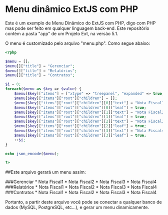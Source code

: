 # Menu dinâmico ExtJS com PHP

Este é um exemplo de Menu Dinâmico do ExtJS com PHP, digo com PHP mas pode ser feito em qualquer linguagem back-end.
Este repositório contém a pasta "app" de um Projeto Ext, na versão 5.1.

O menu é customizado pelo arquivo "menu.php". Como segue abaixo:

```php
<?php

$menu = [];
$menu[]["title"] = "Gerenciar";
$menu[]["title"] = "Relatórios";
$menu[]["title"] = "Contratos";

$i = 0;
foreach($menu as $key => $value) {
	$menu[$key]["items"] = ["xtype" => "treepanel", "expanded" => true, "rootVisible" => false, "border" => 0];
	$menu[$key]["items"]["root"]["children"] = [];
	$menu[$key]["items"]["root"]["children"][0]["text"] = "Nota Fiscal1";
	$menu[$key]["items"]["root"]["children"][0]["leaf"] = true;
	$menu[$key]["items"]["root"]["children"][1]["text"] = "Nota Fiscal2";
	$menu[$key]["items"]["root"]["children"][1]["leaf"] = true;
	$menu[$key]["items"]["root"]["children"][2]["text"] = "Nota Fiscal3";
	$menu[$key]["items"]["root"]["children"][2]["leaf"] = true;
	$menu[$key]["items"]["root"]["children"][3]["text"] = "Nota Fiscal4";
	$menu[$key]["items"]["root"]["children"][3]["leaf"] = true;
	++$i;
}

echo json_encode($menu);

?>
```

##Este arquivo gerará um menu assim:

###Gerenciar
	* Nota Fiscal1
	* Nota Fiscal2
	* Nota Fiscal3
	* Nota Fiscal4
###Relatórios
	* Nota Fiscal1
	* Nota Fiscal2
	* Nota Fiscal3
	* Nota Fiscal4
###Contratos
	* Nota Fiscal1
	* Nota Fiscal2
	* Nota Fiscal3
	* Nota Fiscal4

Portanto, a partir deste arquivo você pode se conectar a qualquer banco de dados (MySQL, PostgreSQL, etc...), e gerar um menu dinamicamente.